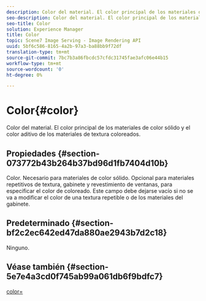 ```yaml
---
description: Color del material. El color principal de los materiales de color sólido y el color aditivo de los materiales de textura coloreados.
seo-description: Color del material. El color principal de los materiales de color sólido y el color aditivo de los materiales de textura coloreados.
seo-title: Color
solution: Experience Manager
title: Color
topic: Scene7 Image Serving - Image Rendering API
uuid: 5bf6c586-8165-4a2b-97a3-ba88bb9f72df
translation-type: tm+mt
source-git-commit: 7bc7b3a86fbcdc57cfdc31745fae3afc06e44b15
workflow-type: tm+mt
source-wordcount: '0'
ht-degree: 0%

---
```



# Color{#color}

Color del material. El color principal de los materiales de color sólido y el color aditivo de los materiales de textura coloreados.

## Propiedades {#section-073772b43b264b37bd96d1fb7404d10b}

Color. Necesario para materiales de color sólido. Opcional para materiales repetitivos de textura, gabinete y revestimiento de ventanas, para especificar el color de coloreado. Este campo debe dejarse vacío si no se va a modificar el color de una textura repetible o de los materiales del gabinete.

## Predeterminado {#section-bf2c2ec642ed47da880ae2943b7d2c18}

Ninguno.

## Véase también {#section-5e7e4a3cd0f745ab99a061db6f9bdfc7}

[color=](../../../../../ir-api/http-protocol/image-rendering-api-ref/c-ir-http-protocol-ref/c-ir-http-protocol-command-reference/r-ir-http-color.md#reference-ea3cba9edfe94dbab86d8f123a9ed0aa)
